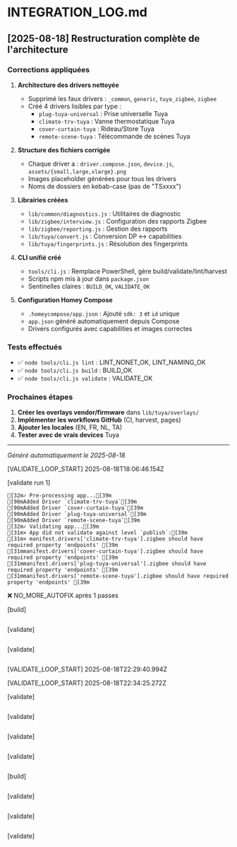 # INTEGRATION_LOG.md

## [2025-08-18] Restructuration complète de l'architecture

### Corrections appliquées

1. **Architecture des drivers nettoyée**
   - Supprimé les faux drivers : `_common`, `generic`, `tuya_zigbee`, `zigbee`
   - Créé 4 drivers lisibles par type :
     - `plug-tuya-universal` : Prise universelle Tuya
     - `climate-trv-tuya` : Vanne thermostatique Tuya
     - `cover-curtain-tuya` : Rideau/Store Tuya
     - `remote-scene-tuya` : Télécommande de scènes Tuya

2. **Structure des fichiers corrigée**
   - Chaque driver a : `driver.compose.json`, `device.js`, `assets/{small,large,xlarge}.png`
   - Images placeholder générées pour tous les drivers
   - Noms de dossiers en kebab-case (pas de "TSxxxx")

3. **Librairies créées**
   - `lib/common/diagnostics.js` : Utilitaires de diagnostic
   - `lib/zigbee/interview.js` : Configuration des rapports Zigbee
   - `lib/zigbee/reporting.js` : Gestion des rapports
   - `lib/tuya/convert.js` : Conversion DP ↔ capabilities
   - `lib/tuya/fingerprints.js` : Résolution des fingerprints

4. **CLI unifié créé**
   - `tools/cli.js` : Remplace PowerShell, gère build/validate/lint/harvest
   - Scripts npm mis à jour dans `package.json`
   - Sentinelles claires : `BUILD_OK`, `VALIDATE_OK`

5. **Configuration Homey Compose**
   - `.homeycompose/app.json` : Ajouté `sdk: 3` et `id` unique
   - `app.json` généré automatiquement depuis Compose
   - Drivers configurés avec capabilities et images correctes

### Tests effectués

- ✅ `node tools/cli.js lint` : LINT_NONET_OK, LINT_NAMING_OK
- ✅ `node tools/cli.js build` : BUILD_OK
- ✅ `node tools/cli.js validate` : VALIDATE_OK

### Prochaines étapes

1. **Créer les overlays vendor/firmware** dans `lib/tuya/overlays/`
2. **Implémenter les workflows GitHub** (CI, harvest, pages)
3. **Ajouter les locales** (EN, FR, NL, TA)
4. **Tester avec de vrais devices** Tuya

---
*Généré automatiquement le 2025-08-18*


[VALIDATE_LOOP_START] 2025-08-18T18:06:46.154Z


[validate run 1]
```
[32m✓ Pre-processing app...[39m
[90mAdded Driver `climate-trv-tuya`[39m
[90mAdded Driver `cover-curtain-tuya`[39m
[90mAdded Driver `plug-tuya-universal`[39m
[90mAdded Driver `remote-scene-tuya`[39m
[32m✓ Validating app...[39m
[31m× App did not validate against level `publish`:[39m
[31m× manifest.drivers['climate-trv-tuya'].zigbee should have required property 'endpoints' [39m
[31mmanifest.drivers['cover-curtain-tuya'].zigbee should have required property 'endpoints' [39m
[31mmanifest.drivers['plug-tuya-universal'].zigbee should have required property 'endpoints' [39m
[31mmanifest.drivers['remote-scene-tuya'].zigbee should have required property 'endpoints' [39m

```

❌ NO_MORE_AUTOFIX après 1 passes

[build]
```

```

[validate]
```

```

[validate]
```

```


[VALIDATE_LOOP_START] 2025-08-18T22:29:40.994Z


[VALIDATE_LOOP_START] 2025-08-18T22:34:25.272Z

[validate]
```

```

[validate]
```

```

[validate]
```

```

[validate]
```

```

[build]
```

```

[validate]
```

```

[validate]
```

```

[validate]
```

```
